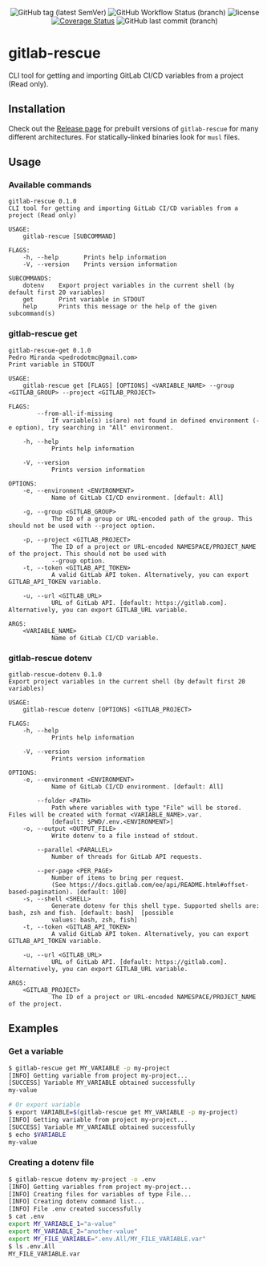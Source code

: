 <p align="center">
  <img alt="GitHub tag (latest SemVer)" src="https://img.shields.io/github/v/tag/pedrodotmc/gitlab-rescue?color=orange&label=Latest%20Version">
  <img alt="GitHub Workflow Status (branch)" src="https://img.shields.io/github/workflow/status/pedrodotmc/gitlab-rescue/Main/main">
  <img src="https://img.shields.io/crates/l/gitlab-rescue" alt="license">
  <a href='https://coveralls.io/github/pedrodotmc/gitlab-rescue?branch=main'><img src='https://coveralls.io/repos/github/pedrodotmc/gitlab-rescue/badge.svg?branch=main' alt='Coverage Status' /></a>
  <img alt="GitHub last commit (branch)" src="https://img.shields.io/github/last-commit/pedrodotmc/gitlab-rescue/main">
</p>

# gitlab-rescue

CLI tool for getting and importing GitLab CI/CD variables from a project (Read only).

## Installation

Check out the [Release page](https://github.com/pedrodotmc/gitlab-rescue/releases) for prebuilt versions of `gitlab-rescue` for many different architectures. For statically-linked binaries look for `musl` files.

## Usage

### Available commands

```text
gitlab-rescue 0.1.0
CLI tool for getting and importing GitLab CI/CD variables from a project (Read only)

USAGE:
    gitlab-rescue [SUBCOMMAND]

FLAGS:
    -h, --help       Prints help information
    -V, --version    Prints version information

SUBCOMMANDS:
    dotenv    Export project variables in the current shell (by default first 20 variables)
    get       Print variable in STDOUT
    help      Prints this message or the help of the given subcommand(s)
```

### gitlab-rescue get

```text
gitlab-rescue-get 0.1.0
Pedro Miranda <pedrodotmc@gmail.com>
Print variable in STDOUT

USAGE:
    gitlab-rescue get [FLAGS] [OPTIONS] <VARIABLE_NAME> --group <GITLAB_GROUP> --project <GITLAB_PROJECT>

FLAGS:
        --from-all-if-missing
            If variable(s) is(are) not found in defined environment (-e option), try searching in "All" environment.

    -h, --help
            Prints help information

    -V, --version
            Prints version information

OPTIONS:
    -e, --environment <ENVIRONMENT>
            Name of GitLab CI/CD environment. [default: All]

    -g, --group <GITLAB_GROUP>
            The ID of a group or URL-encoded path of the group. This should not be used with --project option.

    -p, --project <GITLAB_PROJECT>
            The ID of a project or URL-encoded NAMESPACE/PROJECT_NAME of the project. This should not be used with
            --group option.
    -t, --token <GITLAB_API_TOKEN>
            A valid GitLab API token. Alternatively, you can export GITLAB_API_TOKEN variable.

    -u, --url <GITLAB_URL>
            URL of GitLab API. [default: https://gitlab.com]. Alternatively, you can export GITLAB_URL variable.

ARGS:
    <VARIABLE_NAME>
            Name of GitLab CI/CD variable.
```

### gitlab-rescue dotenv

```text
gitlab-rescue-dotenv 0.1.0
Export project variables in the current shell (by default first 20 variables)

USAGE:
    gitlab-rescue dotenv [OPTIONS] <GITLAB_PROJECT>

FLAGS:
    -h, --help
            Prints help information

    -V, --version
            Prints version information

OPTIONS:
    -e, --environment <ENVIRONMENT>
            Name of GitLab CI/CD environment. [default: All]

        --folder <PATH>
            Path where variables with type "File" will be stored. Files will be created with format <VARIABLE_NAME>.var.
            [default: $PWD/.env.<ENVIRONMENT>]
    -o, --output <OUTPUT_FILE>
            Write dotenv to a file instead of stdout.

        --parallel <PARALLEL>
            Number of threads for GitLab API requests.

        --per-page <PER_PAGE>
            Number of items to bring per request.
            (See https://docs.gitlab.com/ee/api/README.html#offset-based-pagination). [default: 100]
    -s, --shell <SHELL>
            Generate dotenv for this shell type. Supported shells are: bash, zsh and fish. [default: bash]  [possible
            values: bash, zsh, fish]
    -t, --token <GITLAB_API_TOKEN>
            A valid GitLab API token. Alternatively, you can export GITLAB_API_TOKEN variable.

    -u, --url <GITLAB_URL>
            URL of GitLab API. [default: https://gitlab.com]. Alternatively, you can export GITLAB_URL variable.

ARGS:
    <GITLAB_PROJECT>
            The ID of a project or URL-encoded NAMESPACE/PROJECT_NAME of the project.
```

## Examples

### Get a variable
```bash
$ gitlab-rescue get MY_VARIABLE -p my-project
[INFO] Getting variable from project my-project...
[SUCCESS] Variable MY_VARIABLE obtained successfully
my-value

# Or export variable
$ export VARIABLE=$(gitlab-rescue get MY_VARIABLE -p my-project)
[INFO] Getting variable from project my-project...
[SUCCESS] Variable MY_VARIABLE obtained successfully
$ echo $VARIABLE
my-value
```

### Creating a dotenv file
```bash
$ gitlab-rescue dotenv my-project -o .env
[INFO] Getting variables from project my-project...
[INFO] Creating files for variables of type File...
[INFO] Creating dotenv command list...
[INFO] File .env created successfully
$ cat .env
export MY_VARIABLE_1="a-value"
export MY_VARIABLE_2="another-value"
export MY_FILE_VARIABLE=".env.All/MY_FILE_VARIABLE.var"
$ ls .env.All
MY_FILE_VARIABLE.var
```
